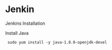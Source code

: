 # Jenkin

Jenkins Installation

Install Java

```
 sudo yum install -y java-1.8.0-openjdk-devel
```
